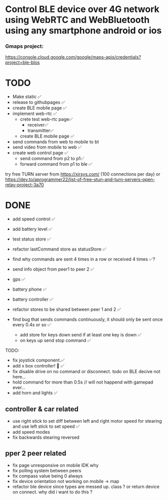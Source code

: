 # Control BLE device over 4G network using WebRTC and WebBluetooth using any smartphone android or ios

### Gmaps project:

https://console.cloud.google.com/google/maps-apis/credentials?project=ble-blos

# TODO

- Make static ✅
- release to githubpages ✅
- create BLE mobile page ✅
- implement web-rtc ✅
  - crete test web-rtc page✅
    - receiver✅
    - transmitter✅
  - create BLE mobile page ✅
- send commands from web to mobile to bt
- send video from mobile to web ✅
- create web control page ✅
  - send command from p2 to p1✅
  - forward command from p1 to ble ✅

try free TURN server from https://xirsys.com/ (100 connections per day)
or https://dev.to/aprogrammer22/list-of-free-stun-and-turn-servers-open-relay-project-3a70

# DONE

- add speed control ✅
- add battery level ✅
- test status store ✅
- refactor lastCommand store as statusStore ✅
- find why commands are sent 4 times in a row or received 4 times ✅?
- send info object from peer1 to peer 2 ✅
- gps ✅
- battery phone ✅
- battery controller ✅

- refactor stores to be shared between peer 1 and 2 ✅
- find bug that sends commands continuously, it should only be sent once every 0.4s or so ✅
  - add store for keys down send if at least one key is down ✅
  - on keys up send stop command ✅

TODO:

- fix joystick component.✅
- add x box controller! 🎉 ✅
- fix disable drive on no command or disconnect. todo on BLE decive not here...
- hold command for more than 0.5s // will not happend with gamepad ever...
- add horn and lights ✅

## controller & car related

- use right stick to set diff between left and right motor speed for stearing and use left stick to set speed ✅
- add speed modes
- fix backwards stearing reversed

## pper 2 peer related

- fix page unresponsive on mobile IDK why
- fix polling system between peers
- fix compass value being 0 always
- fix device orientation not working on mobile -> map
- refactor ble device since types are messed up. class ? or return device on connect. why did i want to do this ?
